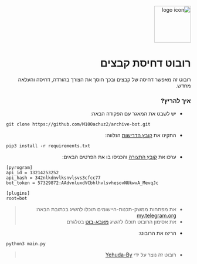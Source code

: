 <div dir="rtl">

<a href="https://t.me/zipperTGbot"><img src="https://telegra.ph/file/f6cfbc3be97f92cd347e6.png" alt="logo icon" width="100" height="100"></a>

# רובוט דחיסת קבצים

רובוט זה מאפשר דחיסה של קבצים ובכך חוסך את הצורך בהורדה, דחיסה והעלאה מחדש.


### איך להריץ?
+ יש לשבט את המאגר עם הפקודה הבאה:
</div>

```
git clone https://github.com/M100achuz2/archive-bot.git
```
<div dir="rtl">
  
  
+ התקינו את [קובץ הדרישות](/requirements.txt) הנלווה:

</div>

```
pip3 install -r requirements.txt
```
<div dir="rtl">
  
+ ערכו את [קובץ התצורה](/config.ini) והכניסו בו את הפרטים הבאים:
</div>

```
[pyrogram]
api_id = 13214253252
api_hash = 342nlkdnvlksnvlsvs3cfcc77
bot_token = 57329872:AAdvnluxdVCbhlhvlsvhesovNUkwvA_MevqJc

[plugins]
root=bot
```
<div dir="rtl">
  
> - את מפתחות ממשק-תכנות-היישומים תוכלו להשיג בכתובת הבאה: [my.telegram.org](https://my.telegram.org)
> - את אסימון הרובוט תוכלו להשיג [מאבא-בוט](https://BotFather) בטלגרם
+ הריצו את הרובוט:
</div>

```
python3 main.py
```

<div dir="rtl">
  
> - רובוט זה נוצר על ידי [Yehuda-By](https://t.me/M100achuzBots)
